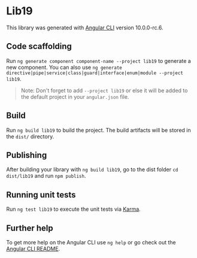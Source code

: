 # Lib19

This library was generated with [Angular CLI](https://github.com/angular/angular-cli) version 10.0.0-rc.6.

## Code scaffolding

Run `ng generate component component-name --project lib19` to generate a new component. You can also use `ng generate directive|pipe|service|class|guard|interface|enum|module --project lib19`.
> Note: Don't forget to add `--project lib19` or else it will be added to the default project in your `angular.json` file. 

## Build

Run `ng build lib19` to build the project. The build artifacts will be stored in the `dist/` directory.

## Publishing

After building your library with `ng build lib19`, go to the dist folder `cd dist/lib19` and run `npm publish`.

## Running unit tests

Run `ng test lib19` to execute the unit tests via [Karma](https://karma-runner.github.io).

## Further help

To get more help on the Angular CLI use `ng help` or go check out the [Angular CLI README](https://github.com/angular/angular-cli/blob/master/README.md).
